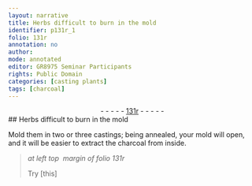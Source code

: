 ```yaml
---
layout: narrative
title: Herbs difficult to burn in the mold
identifier: p131r_1
folio: 131r
annotation: no
author:
mode: annotated
editor: GR8975 Seminar Participants
rights: Public Domain
categories: [casting plants]
tags: [charcoal]
---
```


 <div class="folio" align="center">- - - - - <a href="http://gallica.bnf.fr/ark:/12148/btv1b10500001g/f267.item.r=" target="_blank">131r</a> - - - - - </div> 
##  Herbs difficult to burn in the mold 

  <span class="activity"></span> 
 Mold them in two or three castings; being annealed, your mold will open, and it will be easier to extract the <span class="material">charcoal</span> from inside. 
 
> *at left top  margin of folio 131r*
> 
>  Try [this] 
 